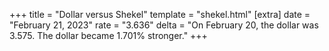 +++
title = "Dollar versus Shekel"
template = "shekel.html"
[extra]
date = "February 21, 2023"
rate = "3.636"
delta = "On February 20, the dollar was 3.575. The dollar became 1.701% stronger."
+++
